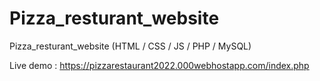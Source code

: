 # Pizza_resturant_website
Pizza_resturant_website (HTML / CSS / JS / PHP / MySQL)

Live demo : https://pizzarestaurant2022.000webhostapp.com/index.php
